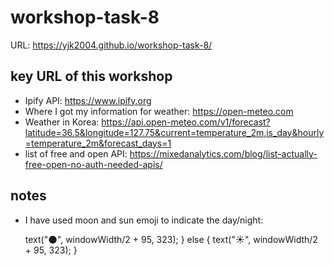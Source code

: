 # workshop-task-8

URL: https://yjk2004.github.io/workshop-task-8/

## key URL of this workshop
- Ipify API: https://www.ipify.org
- Where I got my information for weather: https://open-meteo.com
- Weather in Korea: https://api.open-meteo.com/v1/forecast?latitude=36.5&longitude=127.75&current=temperature_2m,is_day&hourly=temperature_2m&forecast_days=1
- list of free and open API: https://mixedanalytics.com/blog/list-actually-free-open-no-auth-needed-apis/

## notes
- I have used moon and sun emoji to indicate the day/night:

    text("🌑", windowWidth/2 + 95, 323);
  } else {
    text("☀️", windowWidth/2 + 95, 323);
  }
